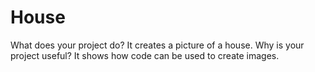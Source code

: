 # House
What does your project do? It creates a picture of a house.
Why is your project useful? It shows how code can be used to create images.
